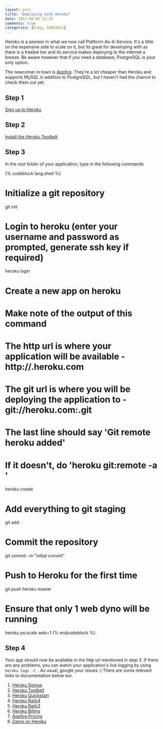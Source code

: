 ```yaml
---
layout: post
title: "Deploying with Heroku"
date: 2013-08-05 22:55
comments: true
categories: [Ruby, SENG2021]
---
```


Heroku is a pioneer in what we now call Platform-As-A-Service. It's a little on the expensive side to scale on it, but its great for developing with as there is a freebie tier and its service makes deploying to the internet a breeze. Be aware however that if you need a database, PostgreSQL is your only option.

The newcomer in town is [Appfog][6]. They're a lot cheaper than Heroku and supports MySQL in addition to PostgreSQL, but I haven't had the chance to check them out yet.

## Step 1

[Sign up to Heroku][1]

## Step 2

[Install the Heroku Toolbelt][2]

## Step 3

In the root folder of your application, type in the following commands

{% codeblock lang:shell %}
# Initialize a git repository
git init

# Login to heroku (enter your username and password as prompted, generate ssh key if required)
heroku login

# Create a new app on heroku
# Make note of the output of this command
# The http url is where your application will be available - http://<app name>.heroku.com
# The git url is where you will be deploying the application to - git://heroku.com:<app name>.git
# The last line should say 'Git remote heroku added'
# If it doesn't, do 'heroku git:remote -a <app name>'
heroku create

# Add everything to git staging
git add .

# Commit the repository
git commit -m "initial commit"

# Push to Heroku for the first time
git push heroku master

# Ensure that only 1 web dyno will be running
heroku ps:scale web=1
{% endcodeblock %}

## Step 4

Your app should now be available in the http url mentioned in step 3. If there are any problems, you can watch your application's live logging by using ```heroku logs -t ```. As usual, google your issues :) There are some relevant links to documentation below too.

1. [Heroku Signup][1]
2. [Heroku Toolbelt][2]
3. [Heroku Quickstart][3]
4. [Heroku Rails4][4]
5. [Heroku Rails3][8]
6. [Heroku Billing][7]
7. [Appfog Pricing][6]
8. [Demo on Heroku][5]

  [1]: https://id.heroku.com/signup
  [2]: https://toolbelt.heroku.com
  [3]: https://devcenter.heroku.com/articles/quickstart
  [4]: https://devcenter.heroku.com/articles/rails4
  [5]: http://seng2021-rails-demo.herokuapp.com/
  [6]: https://www.appfog.com/pricing/
  [7]: https://devcenter.heroku.com/articles/usage-and-billing#750-free-dyno-hours-per-app
  [8]: https://devcenter.heroku.com/articles/rails3